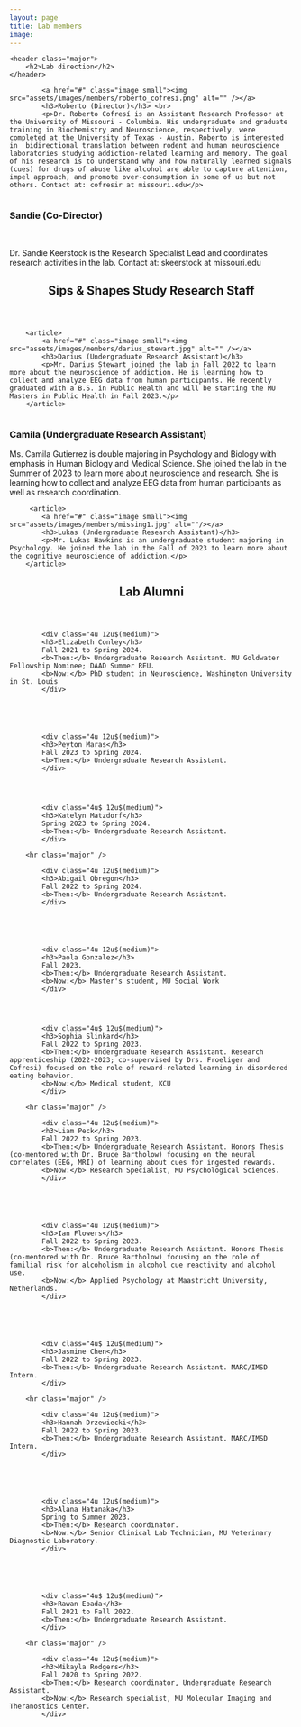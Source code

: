 ```yaml
---
layout: page
title: Lab members
image: 
---
```

<section>

	<header class="major">
		<h2>Lab direction</h2>
	</header>
	
	
<div class="features">

		
<article>

			<a href="#" class="image small"><img src="assets/images/members/roberto_cofresi.png" alt="" /></a>
			<h3>Roberto (Director)</h3> <br>
			<p>Dr. Roberto Cofresí is an Assistant Research Professor at the University of Missouri - Columbia. His undergraduate and graduate training in Biochemistry and Neuroscience, respectively, were completed at the University of Texas - Austin. Roberto is interested in  bidirectional translation between rodent and human neuroscience laboratories studying addiction-related learning and memory. The goal of his research is to understand why and how naturally learned signals (cues) for drugs of abuse like alcohol are able to capture attention, impel approach, and promote over-consumption in some of us but not others. Contact at: cofresir at missouri.edu</p>

</article>


<article>
			<a href="#" class="image small"><img src="assets/images/members/missing1.png" alt="" /></a>
			<h3>Sandie (Co-Director)</h3> <br>
			<p>Dr. Sandie Keerstock is the Research Specialist Lead and coordinates research activities in the lab. Contact at: skeerstock at missouri.edu</p>

</article>

</div>


</section>
		
		
		
		
<section>
	<header class="major">
		<h2>Sips & Shapes Study Research Staff </h2>
	</header>
	
<div class="posts">
	
		<article>
			<a href="#" class="image small"><img src="assets/images/members/darius_stewart.jpg" alt="" /></a>
			<h3>Darius (Undergraduate Research Assistant)</h3>
			<p>Mr. Darius Stewart joined the lab in Fall 2022 to learn more about the neuroscience of addiction. He is learning how to collect and analyze EEG data from human participants. He recently graduated with a B.S. in Public Health and will be starting the MU Masters in Public Health in Fall 2023.</p>
		</article>


  <article>
			<a href="#" class="image small"><img src="assets/images/members/Professional_Headshot_Camila.jpg" alt=""/></a>
			<h3>Camila (Undergraduate Research Assistant)</h3>
			<p>Ms. Camila Gutierrez is double majoring in Psychology and Biology with emphasis in Human Biology and Medical Science. She joined the lab in the Summer of 2023 to learn more about neuroscience and research. She is learning how to collect and analyze EEG data from human participants as well as research coordination.</p>
		</article>
	
  
		 <article>
			<a href="#" class="image small"><img src="assets/images/members/missing1.jpg" alt=""/></a>
			<h3>Lukas (Undergraduate Research Assistant)</h3>
			<p>Mr. Lukas Hawkins is an undergraduate student majoring in Psychology. He joined the lab in the Fall of 2023 to learn more about the cognitive neuroscience of addiction.</p>
		</article>
			
		

</div>
</section>





		



		
<section>
	<header class="major">
		<h2>Lab Alumni </h2>
	</header>
	

<div class="row">
		

			
			<div class="4u 12u$(medium)">
			<h3>Elizabeth Conley</h3>  
			Fall 2021 to Spring 2024.
			<b>Then:</b> Undergraduate Research Assistant. MU Goldwater Fellowship Nominee; DAAD Summer REU.
			<b>Now:</b> PhD student in Neuroscience, Washington University in St. Louis
			</div>
		
		
		
		
			
			<div class="4u 12u$(medium)">
			<h3>Peyton Maras</h3>  
			Fall 2023 to Spring 2024.
			<b>Then:</b> Undergraduate Research Assistant. 
			</div>
		


			
			<div class="4u$ 12u$(medium)">
			<h3>Katelyn Matzdorf</h3>  
			Spring 2023 to Spring 2024.
			<b>Then:</b> Undergraduate Research Assistant.
			</div>
		

</div>


		<hr class="major" />



<div class="row">


			<div class="4u 12u$(medium)">
			<h3>Abigail Obregon</h3>  
			Fall 2022 to Spring 2024.
			<b>Then:</b> Undergraduate Research Assistant. 
			</div>
		



			
			<div class="4u 12u$(medium)">
			<h3>Paola Gonzalez</h3>  
			Fall 2023.
			<b>Then:</b> Undergraduate Research Assistant. 
			<b>Now:</b> Master's student, MU Social Work
			</div>
				


			
			<div class="4u$ 12u$(medium)">
			<h3>Sophia Slinkard</h3>  
			Fall 2022 to Spring 2023.
			<b>Then:</b> Undergraduate Research Assistant. Research apprenticeship (2022-2023; co-supervised by Drs. Froeliger and Cofresi) focused on the role of reward-related learning in disordered eating behavior.
			<b>Now:</b> Medical student, KCU
			</div>


</div>		
		
		<hr class="major" />


<div class="row">
			
			<div class="4u 12u$(medium)">
			<h3>Liam Peck</h3>
			Fall 2022 to Spring 2023.
			<b>Then:</b> Undergraduate Research Assistant. Honors Thesis (co-mentored with Dr. Bruce Bartholow) focusing on the neural correlates (EEG, MRI) of learning about cues for ingested rewards.
			<b>Now:</b> Research Specialist, MU Psychological Sciences.
			</div>
		
	
	

			
			<div class="4u 12u$(medium)">
			<h3>Ian Flowers</h3> 
			Fall 2022 to Spring 2023.
			<b>Then:</b> Undergraduate Research Assistant. Honors Thesis (co-mentored with Dr. Bruce Bartholow) focusing on the role of familial risk for alcoholism in alcohol cue reactivity and alcohol use.
			<b>Now:</b> Applied Psychology at Maastricht University, Netherlands.
			</div>
		



			
			<div class="4u$ 12u$(medium)">
			<h3>Jasmine Chen</h3> 
			Fall 2022 to Spring 2023.
			<b>Then:</b> Undergraduate Research Assistant. MARC/IMSD Intern.
			</div>


</div>		
		
		<hr class="major" />

<div class="row">


			<div class="4u 12u$(medium)">
			<h3>Hannah Drzewiecki</h3> 
			Fall 2022 to Spring 2023.
			<b>Then:</b> Undergraduate Research Assistant. MARC/IMSD Intern.
			</div>
		

	

			
			<div class="4u 12u$(medium)">
			<h3>Alana Hatanaka</h3> 
			Spring to Summer 2023.
			<b>Then:</b> Research coordinator.
			<b>Now:</b> Senior Clinical Lab Technician, MU Veterinary Diagnostic Laboratory.
			</div>
		



			
			<div class="4u$ 12u$(medium)">
			<h3>Rawan Ebada</h3> 
			Fall 2021 to Fall 2022.
			<b>Then:</b> Undergraduate Research Assistant.
			</div>


</div>		
		
		<hr class="major" />

<div class="row">


			<div class="4u 12u$(medium)">
			<h3>Mikayla Rodgers</h3> 
			Fall 2020 to Spring 2022.
			<b>Then:</b> Research coordinator, Undergraduate Research Assistant.
			<b>Now:</b> Research specialist, MU Molecular Imaging and Theranostics Center.
			</div>
		
</div>		
	
		

		


</section>


